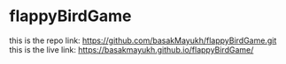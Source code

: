 # flappyBirdGame
this is the repo link: https://github.com/basakMayukh/flappyBirdGame.git
this is the live link: https://basakmayukh.github.io/flappyBirdGame/
